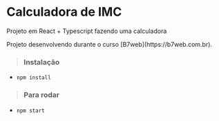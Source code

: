 # Calculadora de IMC
<p>Projeto em   React + Typescript fazendo uma calculadora</p>

<p>Projeto desenvolvendo durante o curso [B7web](https://b7web.com.br).</p>


> ### Instalação 
- `npm install`

> ### Para rodar 
- `npm start`